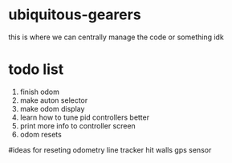 # ubiquitous-gearers
this is where we can centrally manage the code or something idk

# todo list
1) finish odom
2) make auton selector
3) make odom display
4) learn how to tune pid controllers better
5) print more info to controller screen
6) odom resets

#ideas for reseting odometry
line tracker
hit walls
gps sensor

